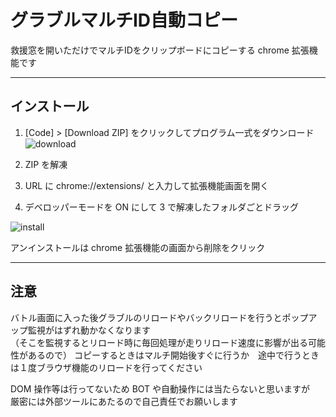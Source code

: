 # グラブルマルチID自動コピー
  
救援窓を開いただけでマルチIDをクリップボードにコピーする chrome 拡張機能です
  
---

## インストール
  
1. [Code] > [Download ZIP] をクリックしてプログラム一式をダウンロード  
![download](https://github.com/mixberryparfait/grablu-id-dopy/blob/readme/img/download.jpg?raw=true)
  
2. ZIP を解凍
  
3. URL に chrome://extensions/ と入力して拡張機能画面を開く
  

4. デベロッパーモードを ON にして 3 で解凍したフォルダごとドラッグ
  
![install](https://github.com/mixberryparfait/grablu-id-dopy/blob/readme/img/install.jpg?raw=true)
  
アンインストールは chrome 拡張機能の画面から削除をクリック

---

## 注意
  
バトル画面に入った後グラブルのリロードやバックリロードを行うとポップアップ監視がはずれ動かなくなります  
（そこを監視するとリロード時に毎回処理が走りリロード速度に影響が出る可能性があるので） 
コピーするときはマルチ開始後すぐに行うか　途中で行うときは１度ブラウザ機能のリロードを行ってください  

DOM 操作等は行ってないため BOT や自動操作には当たらないと思いますが  
厳密には外部ツールにあたるので自己責任でお願いします
